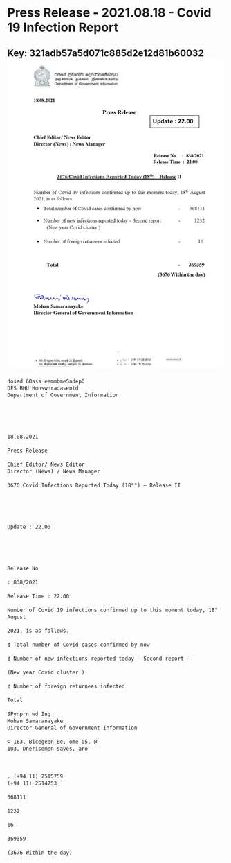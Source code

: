 # Press Release - 2021.08.18 - Covid 19 Infection Report 
Key: 321adb57a5d071c885d2e12d81b60032 
![img](img/321adb57a5d071c885d2e12d81b60032.jpg)
---
```
dosed GOass eemmbmeSadepO
DFS BHU Honswnradasentd
Department of Government Information

 

 

18.08.2021

Press Release

Chief Editor/ News Editor
Director (News) / News Manager

3676 Covid Infections Reported Today (18"") — Release II

 

 

Update : 22.00

 

 

Release No

: 838/2021

Release Time : 22.00

Number of Covid 19 infections confirmed up to this moment today, 18" August

2021, is as follows.

¢ Total number of Covid cases confirmed by now

¢ Number of new infections reported today - Second report -

(New year Covid cluster )

¢ Number of foreign returnees infected

Total

SPynprn wd Ing
Mohan Samaranayake
Director General of Government Information

© 163, Bicegeen Be, ome 05, @
103, Dnerisemen saves, aro

 

. (+94 11) 2515759
(+94 11) 2514753

368111

1232

16

369359

(3676 Within the day)

```
